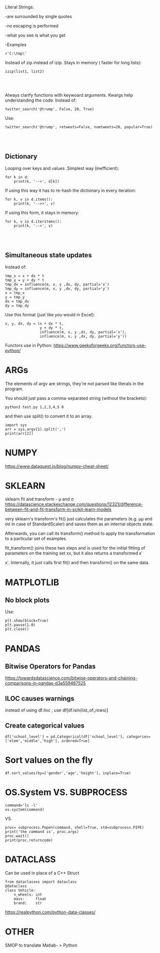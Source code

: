 Literal Strings: 

-are surrounded by single quotes

-no escaping is performed

-what you see is what you get

-Examples

```
r'C:\tmp\'
```



Instead of zip instead of izip. Stays in memory ( faster for long lists):
```
izip(list1, list2)
```
<br /><br />


Always clarify functions with keywoard arguments. Kwargs help understanding the code. Instead of:
```
twitter_search('@trump', False, 20, True)
```
Use:
```
twitter_search('@trump', retweets=False, numtweets=20, popular=True)
```
<br /><br />


## Dictionary
Looping over keys and values .Simplest way (inefficient):
```
for k in d:
    print(k, '-->', d[k])
```
If using this way it has to re-hash the dictionary in every iteration:
```
for k, v in d.items():
    print(k, '-->>', v)
```
If  using this form, it stays in memory:
```
for k, v in d.iteritems():
    print(k, '-->', v)
```
<br /><br />


## Simultaneous state updates
Instead of:
```
tmp_x = x + dx * t
tmp_y = y + dy * t
tmp_dx = influence(m, x, y ,dx, dy, partial='x')
tmp_dy = influence(m, x, y ,dx, dy, partial='y')
x = tmp_x
y = tmp_y
dx = tmp_dx
dy = tmp_dy
```
Use this format (just like you would in Excel):
```
x, y, dx, dy = (x + dx * t,
                y + dy * t,
                influence(m, x, y ,dx, dy, partial='x'),
                influence(m, x, y ,dx, dy, partial='y'))
```


Functors use in Python:
https://www.geeksforgeeks.org/functors-use-python/


# ARGs
The elements of argv are strings, they're not parsed like literals in the program.

You should just pass a comma-separated string (without the brackets):
```
python3 test.py 1,2,3,4,5 0
```
and then use split() to convert it to an array.
```
import sys
arr = sys.argv[1].split(',')
print(arr[2])
```

# NUMPY
https://www.dataquest.io/blog/numpy-cheat-sheet/

# SKLEARN
sklearn fit and transform - μ and σ
https://datascience.stackexchange.com/questions/12321/difference-between-fit-and-fit-transform-in-scikit-learn-models 

very sklearn's transform's fit() just calculates the parameters (e.g. μμ and σσ in case of StandardScaler) and saves them as an internal objects state.

Afterwards, you can call its transform() method to apply the transformation to a particular set of examples.

fit_transform() joins these two steps and is used for the initial fitting of parameters on the training set xx, but it also returns a transformed x′

x′. Internally, it just calls first fit() and then transform() on the same data.

# MATPLOTLIB
## No block plots
Use:
```
plt.show(block=True)
plt.pause(1.0)
plt.close()
```

# PANDAS
## Bitwise Operators for Pandas
https://towardsdatascience.com/bitwise-operators-and-chaining-comparisons-in-pandas-d3a559487525
## ILOC causes warnings
instead of using df.iloc , use df[df.isin(list_of_rows)]
## Create categorical values
```
df['school_level'] = pd.Categorical(df['school_level'], categories=['elem','middle','high'], ordered=True]
```
# Sort values on the fly
```
df.sort_values(by=['gender','age','height'], inplace=True)
```

# OS.System VS. SUBPROCESS
```
command='ls -l'
os.system(command)
```
VS.
```
proc= subprocess.Popen(command, shell=True, std=subprocess.PIPE)
print('the command is', proc.args)
proc.wait()
print(proc.returncode)
```

# DATACLASS
Can be used in place of a C++ Struct
```
from dataclasses import dataclass
@dataclass
class Vehicle:
    n_wheels: int
    mass:     float
    brand:    str
```
https://realpython.com/python-data-classes/



# OTHER

SMOP to translate Matlab- > Python

